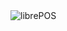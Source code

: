 <img src="https://github.com/aesedepece/librepos/raw/master/frontend/img/biglogo.png" alt="librePOS" />
